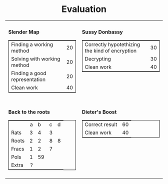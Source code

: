 <h1 align="center">Evaluation</h1>
<table style="border: none; border-collapse: collapse;">
<tr style="border: none;">
<td style="border: none; padding: 10px; vertical-align: top;">

**Slender Map**  
<table style="border: 1px solid black; border-collapse: collapse;">
  <tr><td>Finding a working method</td><td align="right">20</td></tr>
  <tr><td>Solving with working method</td><td align="right">20</td></tr>
  <tr><td>Finding a good representation</td><td align="right">20</td></tr>
  <tr><td>Clean work</td><td align="right">40</td></tr>
</table>
</td>

<td style="border: none; padding: 10px; vertical-align: top;">

**Sussy Donbassy**  
<table style="border: 1px solid black; border-collapse: collapse;">
  <tr><td>Correctly hypotethizing the kind of encryption</td><td align="right">30</td></tr>
  <tr><td>Decrypting</td><td align="right">30</td></tr>
  <tr><td>Clean work</td><td align="right">40</td></tr>
</table>
</td>
</tr>
<tr>
<td style="border: none; padding: 10px; vertical-align: top;">

**Back to the roots**  
<table style="border: 1px solid black; border-collapse: collapse;">
    <tr><td></td><td align="right">a</td><td>b</td><td>c</td><td>d</td>
  <tr><td>Rats</td><td align="right">3</td><td>4</td><td>3</td><td></td></tr>
  <tr><td>Roots</td><td align="right">2</td><td>2</td><td>8</td><td>8</td></tr>
  <tr><td>Fracs</td><td align="right">1</td><td>2</td><td>7</td><td></td></tr>
  <tr><td>Pols</td><td align="right">1</td><td>59</td><td></td><td></td></tr>
  <tr><td>Extra</td><td align="right">?</td><td></td><td></td><td></td></tr>
</table>
</td>
<td style="border: none; padding: 10px; vertical-align: top;">

**Dieter's Boost**  
<table style="border: 1px solid black; border-collapse: collapse;">
  <tr><td>Correct result</td><td align="right">60</td></tr>
  <tr><td>Clean work</td><td align="right">40</td></tr>
</table>
</td>

</tr>
</table>